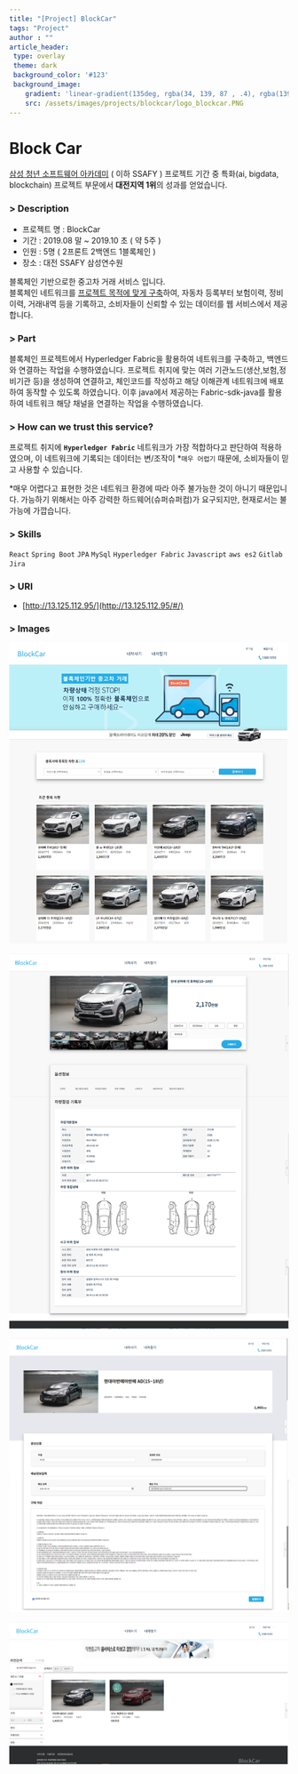 ```yaml
---
title: "[Project] BlockCar"
tags: "Project"
author : ""
article_header:
 type: overlay
 theme: dark
 background_color: '#123'
 background_image:
    gradient: 'linear-gradient(135deg, rgba(34, 139, 87 , .4), rgba(139, 34, 139, .4))'
    src: /assets/images/projects/blockcar/logo_blockcar.PNG
---
```



# Block Car

[삼성 청년 소프트웨어 아카데미](https://www.ssafy.com/ksp/jsp/swp/swpMain.jsp) ( 이하 SSAFY ) 프로젝트 기간 중 특화(ai, bigdata, blockchain) 프로젝트 부문에서 **대전지역 1위**의 성과를 얻었습니다.


### > Description
- 프로젝트 명 : BlockCar
- 기간 : 2019.08 말 ~ 2019.10 초 ( 약 5주 )
- 인원 : 5명 ( 2프론트 2백엔드 1블록체인 )
- 장소 : 대전 SSAFY 삼성연수원

블록체인 기반으로한 중고차 거래 서비스 입니다.<br/>
블록체인 네트워크를 [프로젝트 목적에 맞게 구축](https://github.com/ShinJongPark/FabricNetwork-BlockCar)하여, 자동차 등록부터 보험이력, 정비이력, 거래내역 등을 기록하고, 소비자들이 신뢰할 수 있는 데이터를 웹 서비스에서 제공합니다.


### > Part

블록체인 프로젝트에서 Hyperledger Fabric을 활용하여 네트워크를 구축하고, 백엔드와 연결하는 작업을 수행하였습니다.
프로젝트 취지에 맞는 여러 기관노드(생산,보험,정비기관 등)을 생성하여 연결하고, 체인코드를 작성하고 해당 이해관계 네트워크에 배포하여 동작할 수 있도록 하였습니다. 이후 java에서 제공하는 Fabric-sdk-java를 활용하여 네트워크 해당 채널을 연결하는 작업을 수행하였습니다.


### > How can we trust this service?

프로젝트 취지에 **`Hyperledger Fabric`** 네트워크가 가장 적합하다고 판단하여 적용하였으며, 이 네트워크에 기록되는 데이터는 변/조작이 *`매우 어렵기` 때문에, 소비자들이 믿고 사용할 수 있습니다.

*매우 어렵다고 표현한 것은 네트워크 환경에 따라 아주 불가능한 것이 아니기 때문입니다. 가능하기 위해서는 아주 강력한 하드웨어(슈퍼슈퍼컴)가 요구되지만, 현재로서는 불가능에 가깝습니다.


### > Skills

`React` `Spring Boot` `JPA` `MySql` `Hyperledger Fabric` `Javascript` `aws es2` `Gitlab` `Jira`


### > URI

- [http://13.125.112.95/](http://13.125.112.95/#/)


### > Images

![main](/assets/images/projects/blockcar/main.png)

![main](/assets/images/projects/blockcar/detail.png)

![main](/assets/images/projects/blockcar/buy.png)

![main](/assets/images/projects/blockcar/filter.png)

<br><br>



